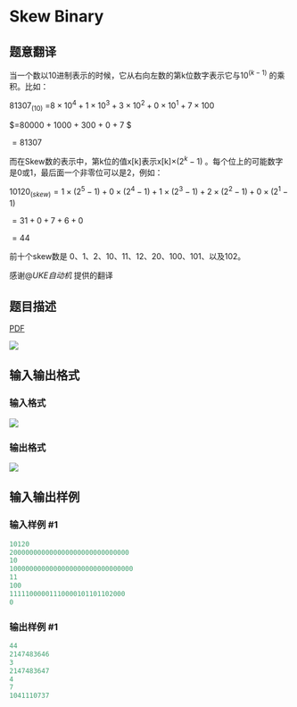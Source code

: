 # Skew Binary

## 题意翻译

当一个数以10进制表示的时候，它从右向左数的第k位数字表示它与$10^{(k-1)}$ 的乘积。比如：

$81307_{(10)}$ =$8×10^4 + 1×10^3 + 3×10^2 + 0×10^1 + 7×100$

$=80000 + 1000 + 300 + 0 + 7 $

$=81307$

而在Skew数的表示中，第k位的值x[k]表示x[k]×$(2^k-1)$ 。每个位上的可能数字是0或1，最后面一个非零位可以是2，例如：

$10120_{(skew)}=1×(2^5-1)+0×(2^4-1)+1×(2^3-1)+2×(2^2-1)+0×(2^1-1)$

$=31+0+7+6+0$

$=44$

前十个skew数是 0、1、2、10、11、12、20、100、101、以及102。

感谢@_UKE自动机_ 提供的翻译

## 题目描述

[problemUrl]: https://uva.onlinejudge.org/index.php?option=com_onlinejudge&Itemid=8&category=7&page=show_problem&problem=516

[PDF](https://uva.onlinejudge.org/external/5/p575.pdf)

![](https://cdn.luogu.com.cn/upload/vjudge_pic/UVA575/e5a749e253f5956ed81bd0ea1d85a93a75cd7714.png)

## 输入输出格式

### 输入格式

![](https://cdn.luogu.com.cn/upload/vjudge_pic/UVA575/d8cdd925c0d016798d9de6ded40998e969b12038.png)

### 输出格式

![](https://cdn.luogu.com.cn/upload/vjudge_pic/UVA575/3c96a7d82ac8ed129c485cbf44fc5f1bc46ebfc5.png)

## 输入输出样例

### 输入样例 #1

```cpp
10120
200000000000000000000000000000
10
1000000000000000000000000000000
11
100
11111000001110000101101102000
0
```


### 输出样例 #1

```cpp
44
2147483646
3
2147483647
4
7
1041110737
```



